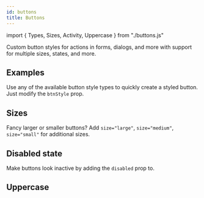 ```yaml
---
id: buttons
title: Buttons
---
```


import { Types, Sizes, Activity, Uppercase } from "./buttons.js"

<p>Custom button styles for actions in forms, dialogs, and more with support for multiple sizes, states, and more.</p>

## Examples

<p>Use any of the available button style types to quickly create a styled button. Just modify the <code>btnStyle</code> prop.</p>
<Types></Types>

## Sizes

<p>Fancy larger or smaller buttons? Add <code>size="large"</code>, <code>size="medium"</code>, <code>size="small"</code> for additional sizes.</p>
<Sizes></Sizes>

## Disabled state

<p>Make buttons look inactive by adding the <code>disabled</code> prop to.</p>
<Activity></Activity>

## Uppercase

<p></p>
<Uppercase></Uppercase>